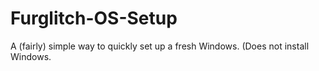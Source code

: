 # Furglitch-OS-Setup
A (fairly) simple way to quickly set up a fresh Windows. (Does not install Windows.
